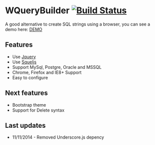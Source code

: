 # WQueryBuilder [![Build Status](https://travis-ci.org/webbers/wquerybuilder.svg?branch=master)](https://travis-ci.org/webbers/wquerybuilder)
A good alternative to create SQL strings using a browser, you can see a demo here: [DEMO](http://renanborges.com/wquerybuilder/demo/)

## Features

* Use [Jquery](https://github.com/jquery/jquery)
* Use [Squeljs](https://github.com/hiddentao/squel)
* Support MySql, Postgre, Oracle and MSSQL
* Chrome, Firefox and IE8+ Support
* Easy to configure

## Next features

* Bootstrap theme
* Support for Delete syntax

## Last updates

* 11/11/2014 - Removed Underscore.js depency
